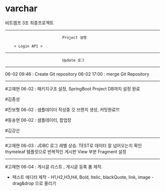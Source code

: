 # varchar
비트캠프 3조 최종프로젝트 

------------------------------------------------------------------------------
                              Project 설명

        < Login API > 


------------------------------------------------------------------------------
                              Update 로그
------------------------------------------------------------------------------
06-02 09:46 :  Create Git repository
06-02 17:00 :  merge Git Repository 

------------------------------------------------------------------------------


#고재현
06-02 : 패키지구조 설정, SpringBoot Project DB까지 설정 완료 



#김종성


#진보형 
06-02 : 샘플데이터 작성중
깃 브랜치 생성, 커밋완료!!!


#동송현
06-02 : 샘플데이터, 팝업창 


#김강산


------------------------------------------------------------------------------

#고재현
06-03 : JDBC 로그 레벨 상승. TEST로 데이터 잘 넘어오는지 확인
        thymeleaf 템플릿으로 반복적인 게시판 View 부분 Fragment 설정



------------------------------------------------------------------------------


#고재현
06-04 : 게시글 리스트 , 게시글 등록 폼 제작.
- 텍스트 에디터 제작 -
H1,H2,H3,H4, Bold, Itelic, blackQuote, link, image - drag&drop 으로 올리기





